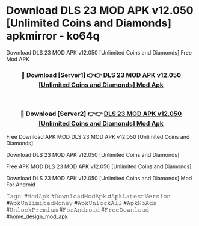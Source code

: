 # Download DLS 23 MOD APK v12.050 [Unlimited Coins and Diamonds] apkmirror - ko64q
Download DLS 23 MOD APK v12.050 [Unlimited Coins and Diamonds] Free Mod APK

<div align="center">
<h3>🔴 Download [Server1] 👉👉 <a href="https://apk-comot.site?title=DLS_23_MOD_APK_v12.050_[Unlimited_Coins_and_Diamonds]">DLS 23 MOD APK v12.050 [Unlimited Coins and Diamonds] Mod Apk</a></h3><br>

<h3>🔴 Download [Server2] 👉👉 <a href="https://apk-comot.site?title=DLS_23_MOD_APK_v12.050_[Unlimited_Coins_and_Diamonds]">DLS 23 MOD APK v12.050 [Unlimited Coins and Diamonds] Mod Apk</a></h3>
</div>


Free Download APK MOD DLS 23 MOD APK v12.050 [Unlimited Coins and Diamonds]

Download DLS 23 MOD APK v12.050 [Unlimited Coins and Diamonds] 

Free APK MOD DLS 23 MOD APK v12.050 [Unlimited Coins and Diamonds] 

Download DLS 23 MOD APK v12.050 [Unlimited Coins and Diamonds] Mod For Android

𝚃𝚊𝚐𝚜: #𝙼𝚘𝚍𝙰𝚙𝚔 #𝙳𝚘𝚠𝚗𝚕𝚘𝚊𝚍𝙼𝚘𝚍𝙰𝚙𝚔 #𝙰𝚙𝚔𝙻𝚊𝚝𝚎𝚜𝚝𝚅𝚎𝚛𝚜𝚒𝚘𝚗 #𝙰𝚙𝚔𝚄𝚗𝚕𝚒𝚖𝚒𝚝𝚎𝚍𝙼𝚘𝚗𝚎𝚢 #𝙰𝚙𝚔𝚄𝚗𝚕𝚘𝚌𝚔𝙰𝚕𝚕 #𝙰𝚙𝚔𝙽𝚘𝙰𝚍𝚜 #𝚄𝚗𝚕𝚘𝚌𝚔𝙿𝚛𝚎𝚖𝚒𝚞𝚖 #𝙵𝚘𝚛𝙰𝚗𝚍𝚛𝚘𝚒𝚍 #𝙵𝚛𝚎𝚎𝙳𝚘𝚠𝚗𝚕𝚘𝚊𝚍 #home_design_mod_apk